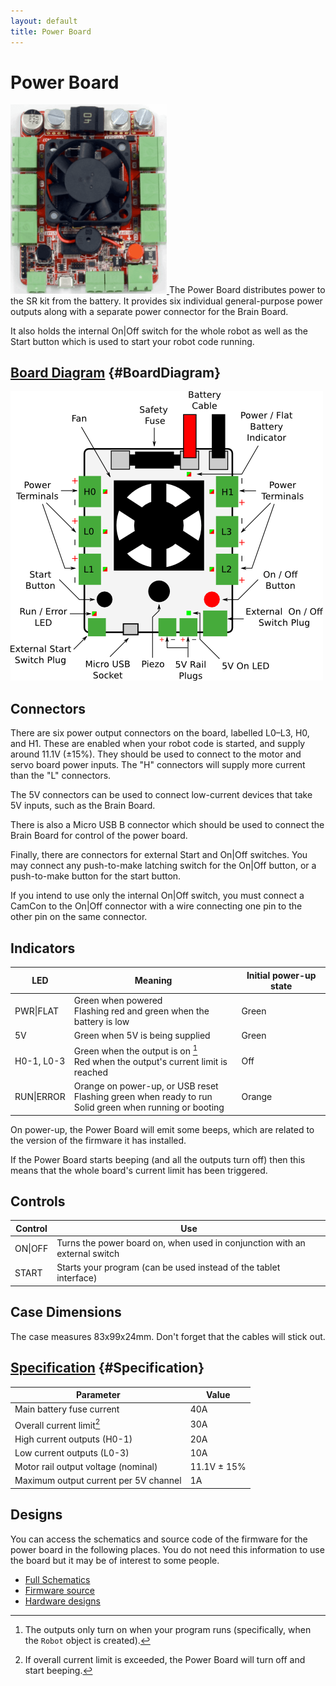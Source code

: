 ```yaml
---
layout: default
title: Power Board
---
```


Power Board
===========

<a href="/images/content/kit/pbv4.png">
	<img src="/images/content/kit/pbv4.png" alt="A photo of a power board" title="The Power Board, click to view larger" width="250px" class="right" />
</a>
The Power Board distributes power to the SR kit from the battery. It provides
six individual general-purpose power outputs along with a separate power connector
for the Brain Board.

It also holds the internal On|Off switch for the whole robot as well as
the Start button which is used to start your robot code running.

[Board Diagram](#BoardDiagram) {#BoardDiagram}
----------
<img src="/images/content/kit/power_board_v4_diagram.png" alt="A diagram of a power board" />

Connectors
----------

There are six power output connectors on the board, labelled L0–L3, H0, and H1.
These are enabled when your robot code is started, and supply around 11.1V
(±15%). They should be used to connect to the motor and servo board power
inputs. The "H" connectors will supply more current than the "L" connectors.

The 5V connectors can be used to connect low-current devices that take 5V
inputs, such as the Brain Board.

There is also a Micro USB B connector which should be used to connect the Brain
Board for control of the power board.

Finally, there are connectors for external Start and On\|Off switches. You may
connect any push-to-make latching switch for the On\|Off button, or a
push-to-make button for the start button.

<div class="info">If you intend to use only the internal On|Off switch, you
must connect a CamCon to the On|Off connector with a wire connecting one pin to
the other pin on the same connector.</div>

Indicators
----------

|   LED           | Meaning                         | Initial power-up state
|-----------------|---------------------------------|----------------------
| PWR\|FLAT       | Green when powered<br />Flashing red and green when the battery is low | Green
| 5V              | Green when 5V is being supplied | Green
| H0-1, L0-3      | Green when the output is on [^1]<br />Red when the output's current limit is reached | Off
| RUN\|ERROR      | Orange on power-up, or USB reset <br />Flashing green when ready to run<br /> Solid green when running or booting | Orange

[^1]: The outputs only turn on when your program runs (specifically, when the `Robot` object is created).

On power-up, the Power Board will emit some beeps, which are related to the version of the firmware it has installed.

If the Power Board starts beeping (and all the outputs turn off) then this
means that the whole board's current limit has been triggered.

Controls
--------

| Control        | Use
|----------------|----------------------------
| ON\|OFF        | Turns the power board on, when used in conjunction with an external switch
| START          | Starts your program (can be used instead of the tablet interface)


Case Dimensions
---------------

The case measures 83x99x24mm. Don't forget that the cables will stick out.

[Specification](#Specification) {#Specification}
-------------

|  Parameter                           |   Value   |
|--------------------------------------|-----------|
| Main battery fuse current            | 40A       |
| Overall current limit[^2]            | 30A       |
| High current outputs (H0-1)          | 20A       |
| Low current outputs (L0-3)           | 10A       |
| Motor rail output voltage (nominal)  | 11.1V ± 15% |
| Maximum output current per 5V channel| 1A        |

[^2]: If overall current limit is exceeded, the Power Board will turn off and start beeping.


Designs
-------

You can access the schematics and source code of the firmware for the power board in the following places.
You do not need this information to use the board but it may be of interest to some people.

* [Full Schematics](/resources/kit/power-schematic.pdf)
* [Firmware source](https://www.studentrobotics.org/cgit/boards/power-v4-fw.git/)
* [Hardware designs](https://www.studentrobotics.org/cgit/boards/power-v4-hw.git/)
